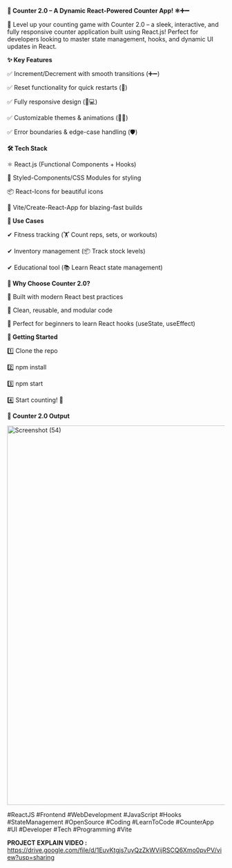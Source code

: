 **🔢 Counter 2.0 – A Dynamic React-Powered Counter App! ⚛️➕➖**

🚀 Level up your counting game with Counter 2.0 – a sleek, interactive, and fully responsive counter application built using React.js! Perfect for developers looking to master state management, hooks, and dynamic UI updates in React.


**✨ Key Features**

✅ Increment/Decrement with smooth transitions (➕➖)

✅ Reset functionality for quick restarts (🔄)

✅ Fully responsive design (📱💻)

✅ Customizable themes & animations (🎨✨)

✅ Error boundaries & edge-case handling (🛡️)


**🛠 Tech Stack**

⚛️ React.js (Functional Components + Hooks)

🎨 Styled-Components/CSS Modules for styling

📦 React-Icons for beautiful icons

🚀 Vite/Create-React-App for blazing-fast builds


**📌 Use Cases**

✔ Fitness tracking (🏋️ Count reps, sets, or workouts)

✔ Inventory management (📦 Track stock levels)

✔ Educational tool (📚 Learn React state management)


**🌟 Why Choose Counter 2.0?**

🔹 Built with modern React best practices

🔹 Clean, reusable, and modular code

🔹 Perfect for beginners to learn React hooks (useState, useEffect)


**🚀 Getting Started**

1️⃣ Clone the repo

2️⃣ npm install

3️⃣ npm start

4️⃣ Start counting! 🎉


**📸 Counter 2.0 Output**

<img width="1883" height="879" alt="Screenshot (54)" src="https://github.com/user-attachments/assets/c1e2ae28-3273-4377-83cd-ae9edeca298f" />


#ReactJS 
#Frontend 
#WebDevelopment 
#JavaScript 
#Hooks 
#StateManagement 
#OpenSource 
#Coding 
#LearnToCode 
#CounterApp 
#UI 
#Developer 
#Tech 
#Programming 
#Vite

**PROJECT EXPLAIN VIDEO :**  https://drive.google.com/file/d/1EuvKtgjs7uyQzZkWVijRSCQ6Xmo0pvPV/view?usp=sharing
